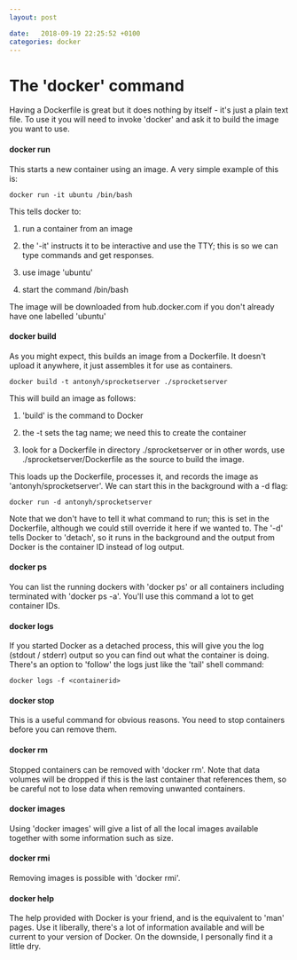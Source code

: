 ```yaml
---
layout: post

date:   2018-09-19 22:25:52 +0100
categories: docker
---
```

The 'docker' command
====================

Having a Dockerfile is great but it does nothing by itself - it's just a
plain text file. To use it you will need to invoke 'docker' and ask it
to build the image you want to use.

#### docker run

This starts a new container using an image. A very simple example of
this is:

    docker run -it ubuntu /bin/bash

This tells docker to:

1.  run a container from an image

2.  the '-it' instructs it to be interactive and use the TTY; this is so
    we can type commands and get responses.

3.  use image 'ubuntu'

4.  start the command /bin/bash

The image will be downloaded from hub.docker.com if you don't already
have one labelled 'ubuntu'

#### docker build

As you might expect, this builds an image from a Dockerfile. It doesn't
upload it anywhere, it just assembles it for use as containers.

    docker build -t antonyh/sprocketserver ./sprocketserver

This will build an image as follows:

1.  'build' is the command to Docker

2.  the -t sets the tag name; we need this to create the container

3.  look for a Dockerfile in directory ./sprocketserver or in other
    words, use ./sprocketserver/Dockerfile as the source to build the
    image.

This loads up the Dockerfile, processes it, and records the image as
'antonyh/sprocketserver'. We can start this in the background with a -d
flag:

    docker run -d antonyh/sprocketserver

Note that we don't have to tell it what command to run; this is set in
the Dockerfile, although we could still override it here if we wanted
to. The '-d' tells Docker to 'detach', so it runs in the background and
the output from Docker is the container ID instead of log output.

#### docker ps

You can list the running dockers with 'docker ps' or all containers
including terminated with 'docker ps -a'. You'll use this command a lot
to get container IDs.

#### docker logs

If you started Docker as a detached process, this will give you the log
(stdout / stderr) output so you can find out what the container is
doing. There's an option to 'follow' the logs just like the 'tail' shell
command:

    docker logs -f <containerid>

#### docker stop

This is a useful command for obvious reasons. You need to stop
containers before you can remove them.

#### docker rm

Stopped containers can be removed with 'docker rm'. Note that data
volumes will be dropped if this is the last container that references
them, so be careful not to lose data when removing unwanted containers.

#### docker images

Using 'docker images' will give a list of all the local images available
together with some information such as size.

#### docker rmi

Removing images is possible with 'docker rmi'.

#### docker help

The help provided with Docker is your friend, and is the equivalent to
'man' pages. Use it liberally, there's a lot of information available
and will be current to your version of Docker. On the downside, I
personally find it a little dry.
